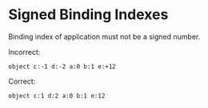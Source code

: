 # Signed Binding Indexes

Binding index of application must not be a signed number.

Incorrect:

```eo
object c:-1 d:-2 a:0 b:1 e:+12
```

Correct:

```eo
object c:1 d:2 a:0 b:1 e:12
```
